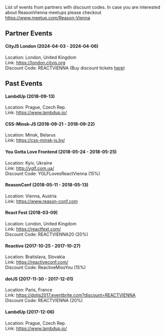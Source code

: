 List of events from partners with discount codes. In case you are interested about ReasonVienna meetups please checkout https://www.meetup.com/Reason-Vienna

## Partner Events

#### CityJS London (2024-04-03 - 2024-04-06) 

Location: London, United Kingdom<br />
Link: https://london.cityjs.org<br />
Discount Code: REACTVIENNA (Buy discount tickets [here](https://ti.to/cityjsconf-london/cityjs-london-2024/discount/REACTVIENNA))

## Past Events

#### LambdUp (2018-09-13) 

Location: Prague, Czech Rep.<br />
Link: https://www.lambdup.io/<br />

#### CSS-Minsk-JS (2018-09-21 - 2018-09-22) 

Location: Minsk, Belarus<br />
Link: https://css-minsk-js.by/<br />

#### You Gotta Love Frontend (2018-05-24 - 2018-05-25)

Location: Kyiv, Ukraine<br />
Link: http://yglf.com.ua/<br />
Discount Code: YGLFLovesReactVienna (15%)

#### ReasonConf (2018-05-11 - 2018-05-13)

Location: Vienna, Austria<br />
Link: https://www.reason-conf.com<br />

#### React Fest (2018-03-09) 

Location: London, United Kingdom<br />
Link: https://reactfest.com/<br />
Discount Code: REACTVIENNA20 (20%)

#### Reactive (2017-10-25 - 2017-10-27) 

Location: Bratislava, Slovakia<br />
Link: https://reactiveconf.com/<br />
Discount Code: ReactiveMissYou (15%)

#### dotJS (2017-11-30 - 2017-12-01) 

Location: Paris, France<br />
Link: https://dotjs2017.eventbrite.com?discount=REACTVIENNA<br />
Discount Code: REACTVIENNA (20%)

#### LambdUp (2017-12-06) 

Location: Prague, Czech Rep.<br />
Link: https://www.lambdup.io/<br />
